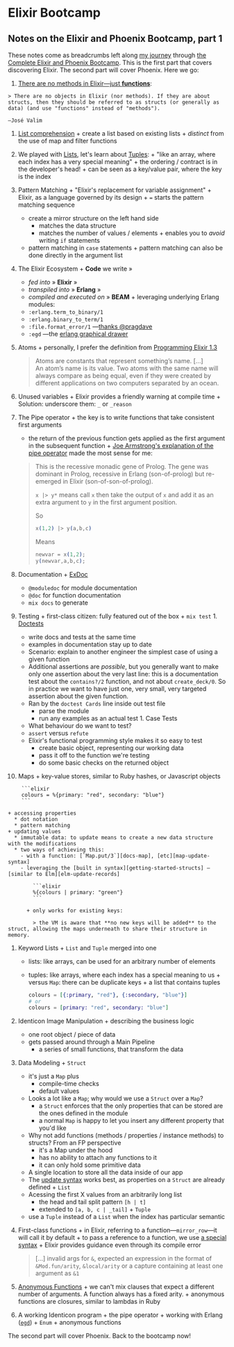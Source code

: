 # Elixir Bootcamp
## Notes on the Elixir and Phoenix Bootcamp, part 1

These notes come as breadcrumbs left along [my journey][my-journey] through [the Complete Elixir and Phoenix Bootcamp][on-udemy]. This is the first part that covers discovering Elixir. The second part will cover Phoenix. Here we go:

  1. [There are no methods in Elixir—just **functions**][elixir-functions]:

    > There are no objects in Elixir (nor methods). If they are about structs, then they should be referred to as structs (or generally as data) (and use "functions" instead of "methods").

    –José Valim

  1. [List comprehension][list-comprehension]
    + create a list based on existing lists
    + _distinct_ from the use of map and filter functions

  1. We played with [Lists][docs-list], let's learn about [Tuples][docs-tuple]:
    +  "like an array, where each index has a very special meaning"
    + the ordering / contract is in the developer's head!
    + can be seen as a key/value pair, where the key is the index

  1. Pattern Matching
    + "Elixir's replacement for variable assignment"
    + Elixir, as a language governed by its design
    + `=` starts the pattern matching sequence
      * create a mirror structure on the left hand side
        - matches the data structure
        - matches the number of values / elements
    + enables you to _avoid_ writing `if` statements
      * pattern matching in `case` statements
    + pattern matching can also be done directly in the argument list

  1. The Elixir Ecosystem
    + **Code** we write » 
      * _fed into_ » **Elixir** » 
      * _transpiled into_ » **Erlang** » 
      * _compiled and executed on_ » **BEAM**
    + leveraging underlying Erlang modules:
      * `:erlang.term_to_binary/1`
      * `:erlang.binary_to_term/1`
      * `:file.format_error/1` —[thanks @pragdave][programming-elixir]
      * `:egd` —the [erlang graphical drawer][erlang-egd]

  1. Atoms
    + personally, I prefer the definition from [Programming Elixir 1.3][programming-elixir]

      > Atoms are constants that represent something’s name. […]  
      > An atom’s name is its value. Two atoms with the same name will always compare as being equal, even if they were created by different applications on two computers separated by an ocean.

  1. Unused variables
    + Elixir provides a friendly warning at compile time
    + Solution: underscore them: `_` or `_reason`

  1. The Pipe operator
    + the key is to write functions that take consistent first arguments
      * the return of the previous function gets applied as the first argument in the subsequent function
    + [Joe Armstrong's explanation of the pipe operator][a-week-with-elixir] made the most sense for me:  

      > This is the recessive monadic gene of Prolog. The gene was dominant in Prolog, recessive in Erlang (son-of-prolog) but re-emerged in Elixir (son-of-son-of-prolog).  
      > 
      > `x |> y*` means call `x` then take the output of `x` and add it as an extra argument to `y` in the first argument position.  
      > 
      > So
      > 
      > ```elixir
      > x(1,2) |> y(a,b,c) 
      > ```
      > 
      > Means
      > 
      > ```elixir
      > newvar = x(1,2); 
      > y(newvar,a,b,c);
      > ```

  1. Documentation
    + [ExDoc][ex_doc]
      * `@moduledoc` for module documentation
      * `@doc` for function documentation
      * `mix docs` to generate

  1. Testing
    + first-class citizen: fully featured out of the box
    + `mix test`
    1. [Doctests][getting-started-doctests]
      * write docs and tests at the same time
      * examples in documentation stay up to date
      * Scenario: explain to another engineer the simplest case of using a given function
      * Additional assertions are _possible_, but you generally want to make only one assertion about the very last line: this is a documentation test about the `contains?/2` function, and not about `create_deck/0`. So in practice we want to have just one, very small, very targeted assertion about the given function.
      * Ran by the `doctest Cards` line inside out test file
        - parse the module
        - run any examples as an actual test
    1. Case Tests
      * What behaviour do we want to test?
      * `assert` versus `refute`
      * Elixir's functional programming style makes it so easy to test
        - create basic object, representing our working data
        - pass it off to the function we're testing
        - do some basic checks on the returned object

  1. Maps
    + key-value stores, similar to Ruby hashes, or Javascript objects  

          ```elixir
          colours = %{primary: "red", secondary: "blue"}
          ```
    + accessing properties
      * dot notation
      * pattern matching
    + updating values
      * immutable data: to update means to create a new data structure with the modifications
      * two ways of achieving this:
        - with a function: [`Map.put/3`][docs-map], [etc][map-update-syntax]
        - leveraging the [built in syntax][getting-started-structs] —[similar to Elm][elm-update-records]

            ```elixir
            %{colours | primary: "green"}
            ```

          + only works for existing keys:

            > the VM is aware that **no new keys will be added** to the struct, allowing the maps underneath to share their structure in memory.

  1. Keyword Lists
    + `List` and `Tuple` merged into one
      * lists: like arrays, can be used for an arbitrary number of elements
      * tuples: like arrays, where each index has a special meaning to us
    + versus `Map`: there can be duplicate keys
    + a list that contains tuples

        ```elixir
        colours = [{:primary, "red"}, {:secondary, "blue"}]
        # or
        colours = [primary: "red", secondary: "blue"]
        ```

  1. Identicon Image Manipulation
    + describing the business logic
      * one root object / piece of data
      * gets passed around through a Main Pipeline
        - a series of small functions, that transform the data

  1. Data Modeling
    + `Struct`
      * it's just a `Map` plus
        - compile-time checks
        - default values
      * Looks a lot like a `Map`; why would we use a `Struct` over a `Map`?
        - a `Struct` enforces that the only properties that can be stored are the ones defined in the module
        - a normal `Map` is happy to let you insert any different property that you'd like
      * Why not add functions (methods / properties / instance methods) to structs? From an FP perspective
        - it's a Map under the hood
        - has no ability to attach any functions to it
        - it can only hold some primitive data
      * A single location to store all the data inside of our app
      * The [update syntax][getting-started-structs] works best, as properties on a `Struct` are already defined
    + `List`
      * Acessing the first X values from an arbitrarily long list
        - the head and tail split pattern `[h | t]`
        - extended to `[a, b, c | _tail]`
    + `Tuple`
      * use a `Tuple` instead of a `List` when the index has particular semantic

  1. First-class functions
    + in Elixir, referring to a function—`mirror_row`—it will call it by default
    + to pass a reference to a function, we use [a special syntax][course-first-class-functions]
    + Elixir provides guidance even through its compile error

      > […] invalid args for `&`, expected an expression in the format of `&Mod.fun/arity`, `&local/arity` or a capture containing at least one argument as `&1`

  1. [Anonymous Functions][closure-vs-named-function]
    + we can't mix clauses that expect a different number of arguments. A  function always has a fixed arity.
    + anonymous functions are closures, similar to lambdas in Ruby

  1. A working Identicon program
    + the pipe operator
    + working with Erlang ([`egd`][erlang-egd])
    + `Enum`
    + anonymous functions

The second part will cover Phoenix. Back to the bootcamp now!

  [a-week-with-elixir]: http://joearms.github.io/2013/05/31/a-week-with-elixir.html#head_7
  [closure-vs-named-function]: http://stackoverflow.com/a/18023790/341929
  [course-first-class-functions]: http://elixir-lang.org/crash-course.html#first-class-functions
  [docs-list]: http://elixir-lang.org/docs/stable/elixir/List.html
  [docs-map]: http://elixir-lang.org/docs/stable/elixir/Map.html
  [docs-tuple]: http://elixir-lang.org/docs/stable/elixir/Tuple.html
  [elixir-functions]: https://elixirforum.com/t/there-are-no-methods-in-elixir-just-functions/2451
  [elm-update-records]: http://elm-lang.org/docs/records#updating-records
  [erlang-egd]: http://erlang.org/doc/man/egd.html
  [ex_doc]: https://github.com/elixir-lang/ex_doc
  [getting-started-doctests]: http://elixir-lang.org/getting-started/mix-otp/docs-tests-and-with.html#doctests
  [getting-started-structs]: http://elixir-lang.org/getting-started/structs.html#accessing-and-updating-structs
  [list-comprehension]: https://en.wikipedia.org/wiki/List_comprehension
  [map-update-syntax]: https://dockyard.com/blog/2016/03/07/til-elixir-maps-have-built-in-syntax-for-updating
  [my-journey]: https://github.com/mariusbutuc/my-ude/tree/master/complete_elixir_phoenix_bootcamp
  [on-udemy]: https://www.udemy.com/the-complete-elixir-and-phoenix-bootcamp-and-tutorial
  [programming-elixir]: https://pragprog.com/book/elixir13/programming-elixir-1-3
